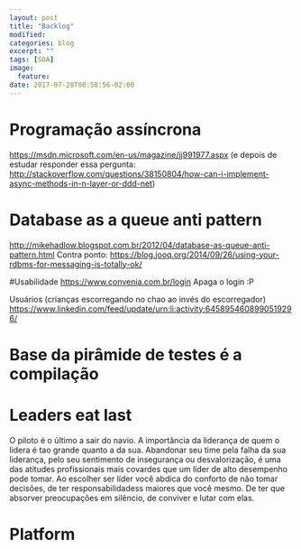 ```yaml
---
layout: post
title: "Backlog"
modified:
categories: blog
excerpt: ""
tags: [SOA]
image:
  feature:
date: 2017-07-28T00:58:56-02:00
---
```


# Programação assíncrona
https://msdn.microsoft.com/en-us/magazine/jj991977.aspx
(e depois de estudar responder essa pergunta: http://stackoverflow.com/questions/38150804/how-can-i-implement-async-methods-in-n-layer-or-ddd-net)

# Database as a queue anti pattern
http://mikehadlow.blogspot.com.br/2012/04/database-as-queue-anti-pattern.html
Contra ponto: https://blog.jooq.org/2014/09/26/using-your-rdbms-for-messaging-is-totally-ok/

#Usabilidade
https://www.convenia.com.br/login
Apaga o login :P

Usuários (crianças escorregando no chao ao invés do escorregador)
https://www.linkedin.com/feed/update/urn:li:activity:6458954608990519296/

# Base da pirâmide de testes é a compilação

# Leaders eat last
O piloto é o último a sair do navio. A importância da liderança de quem o lidera é tao grande quanto a da sua. Abandonar seu time pela falha da sua liderança, pelo seu sentimento de insegurança ou desvalorização, é uma das atitudes profissionais mais covardes que um líder de alto desempenho pode tomar. Ao escolher ser líder você abdica do conforto de não tomar decisões, de ter responsabilidadess maiores que você mesmo.
De ter que absorver preocupações em silêncio, de conviver e lutar com elas.

# Platform
